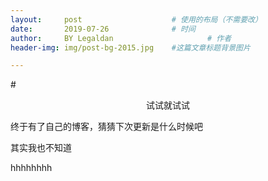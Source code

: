 ```yaml
---
layout:     post                    # 使用的布局（不需要改）
date:       2019-07-26              # 时间
author:     BY Legaldan                     # 作者
header-img: img/post-bg-2015.jpg    #这篇文章标题背景图片

---
```


#<center>试试就试试</center>

<p>终于有了自己的博客，猜猜下次更新是什么时候吧
<p>其实我也不知道
<p>hhhhhhhh